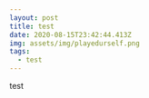 ```yaml
---
layout: post
title: test
date: 2020-08-15T23:42:44.413Z
img: assets/img/playedurself.png
tags:
  - test
---
```

test